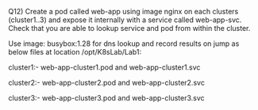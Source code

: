 Q12) Create a pod called web-app using image nginx on each clusters (cluster1..3) and expose it internally with a service called web-app-svc. Check that you are able to lookup service and pod from within the cluster.

Use image: busybox:1.28 for dns lookup and record results on jump as below files at location /opt/K8sLab/Lab1:

cluster1:- web-app-cluster1.pod and web-app-cluster1.svc 

cluster2:- web-app-cluster2.pod and web-app-cluster2.svc 

cluster3:- web-app-cluster3.pod and web-app-cluster3.svc
